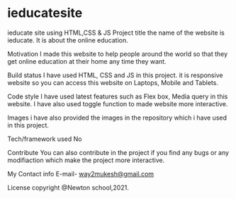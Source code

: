 # ieducatesite
ieducate site using HTML,CSS &amp; JS
Project title
the name of the website is ieducate. It is about the online education.

Motivation
I made this website to help people around the world so that they get online education at their home any time they want.

Build status
I have used HTML, CSS and JS in this project. it is responsive website so you can access this website on Laptops, Mobile and Tablets.


Code style
I have used latest features such as Flex box, Media query in this website. I have also used toggle function to made website more interactive.

Images
i have also provided the images in the repository which i have used in this project.

Tech/framework used
No

Contribute
You can also contribute in the project if you find any bugs or any modifiaction which make the project more interactive.

My Contact info
E-mail- way2mukesh@gmail.com


License
copyright @Newton school,2021.

